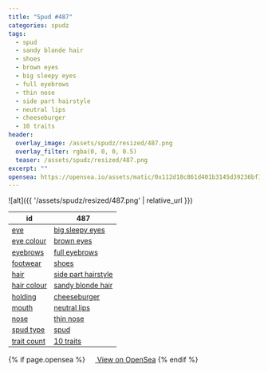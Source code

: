 ```yaml
---
title: "Spud #487"
categories: spudz
tags:
  - spud
  - sandy blonde hair
  - shoes
  - brown eyes
  - big sleepy eyes
  - full eyebrows
  - thin nose
  - side part hairstyle
  - neutral lips
  - cheeseburger
  - 10 traits
header:
  overlay_image: /assets/spudz/resized/487.png
  overlay_filter: rgba(0, 0, 0, 0.5)
  teaser: /assets/spudz/resized/487.png
excerpt: ""
opensea: https://opensea.io/assets/matic/0x112d18c861d401b3145d39236bf149f01e18beed/487
---
```

![alt]({{ '/assets/spudz/resized/487.png' | relative_url }})

| id | 487 |
|-|-|
| <a href="/traits/eye/#trait-type">eye</a> | <a href="/traits/eye/big-sleepy-eyes/1/#trait">big sleepy eyes</a> |
| <a href="/traits/eye-colour/#trait-type">eye colour</a> | <a href="/traits/eye-colour/brown-eyes/1/#trait">brown eyes</a> |
| <a href="/traits/eyebrows/#trait-type">eyebrows</a> | <a href="/traits/eyebrows/full-eyebrows/1/#trait">full eyebrows</a> |
| <a href="/traits/footwear/#trait-type">footwear</a> | <a href="/traits/footwear/shoes/1/#trait">shoes</a> |
| <a href="/traits/hair/#trait-type">hair</a> | <a href="/traits/hair/side-part-hairstyle/1/#trait">side part hairstyle</a> |
| <a href="/traits/hair-colour/#trait-type">hair colour</a> | <a href="/traits/hair-colour/sandy-blonde-hair/1/#trait">sandy blonde hair</a> |
| <a href="/traits/holding/#trait-type">holding</a> | <a href="/traits/holding/cheeseburger/1/#trait">cheeseburger</a> |
| <a href="/traits/mouth/#trait-type">mouth</a> | <a href="/traits/mouth/neutral-lips/1/#trait">neutral lips</a> |
| <a href="/traits/nose/#trait-type">nose</a> | <a href="/traits/nose/thin-nose/1/#trait">thin nose</a> |
| <a href="/traits/spud-type/#trait-type">spud type</a> | <a href="/traits/spud-type/spud/1/#trait">spud</a> |
| <a href="/traits/trait-count/#trait-type">trait count</a> | <a href="/traits/trait-count/10-traits/1/#trait">10 traits</a> |

{% if page.opensea %}
<a href="{{page.opensea}}" class="btn btn--info" onclick="window.open(this.href, '_blank'); return false;"><img src="/assets/images/opensea.svg" width="16px"><span>  View on OpenSea</span></a>
{% endif %}
